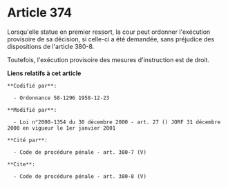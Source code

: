 # Article 374

Lorsqu'elle statue en premier ressort, la cour peut ordonner l'exécution provisoire de sa décision, si celle-ci a été
demandée, sans préjudice des dispositions de l'article 380-8. 

Toutefois, l'exécution provisoire des mesures d'instruction est de droit.

**Liens relatifs à cet article**

	**Codifié par**:

	  - Ordonnance 58-1296 1958-12-23

	**Modifié par**:

	  - Loi n°2000-1354 du 30 décembre 2000 - art. 27 () JORF 31 décembre 2000 en vigueur le 1er janvier 2001

	**Cité par**:

	  - Code de procédure pénale - art. 380-7 (V)

	**Cite**:

	  - Code de procédure pénale - art. 380-8 (V)
